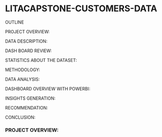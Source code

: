 # LITACAPSTONE-CUSTOMERS-DATA

OUTLINE

PROJECT OVERVIEW:

DATA DESCRIPTION:

DASH BOARD REVIEW:

STATISTICS ABOUT THE DATASET:

METHODOLOGY:

DATA ANALYSIS:

DASHBOARD OVERVIEW WITH POWERBI:

INSIGHTS GENERATION:

RECOMMENDATION:

CONCLUSION:


### PROJECT OVERVIEW:


